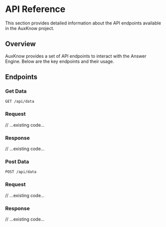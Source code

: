 # API Reference

This section provides detailed information about the API endpoints available in the AuxKnow project.

## Overview

AuxKnow provides a set of API endpoints to interact with the Answer Engine. Below are the key endpoints and their usage.

## Endpoints

### Get Data

```http
GET /api/data
```

### Request

// ...existing code...

### Response

// ...existing code...

### Post Data

```http
POST /api/data
```

### Request

// ...existing code...

### Response

// ...existing code...
